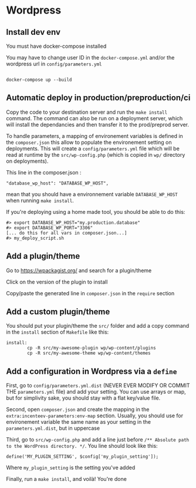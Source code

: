 Wordpress
====

Install dev env
---------------

You must have docker-compose installed

You may have to change user ID in the `docker-compose.yml` and/or the wordpress url in `config/parameters.yml`

<code>
docker-compose up --build
</code>

Automatic deploy in production/preproduction/ci
-----------------------------------------------
Copy the code to your destination server and run the `make install` command. The command can also be run on a deployment server, which will install the dependancies and then transfer it to the prod/preprod server.

To handle parameters, a mapping of environement variables is defined in the `composer.json` this allow to populate the environement setting on deployments. This will create a `config/parameters.yml` file which will be read at runtime by the `src/wp-config.php` (which is copied in `wp/` directory on deployments).

This line in the composer.json :
```
"database_wp_host": "DATABASE_WP_HOST",
```
mean that you should have a environnement variable `DATABASE_WP_HOST` when running `make install`.

If you're deploying using a home made tool, you should be able to do this:
```
#> export DATABASE_WP_HOST="my.production.database"
#> export DATABASE_WP_PORT="3306"
[... do this for all vars in composer.json...]
#> my_deploy_script.sh
```


Add a plugin/theme
------------------
Go to https://wpackagist.org/ and search for a plugin/theme

Click on the version of the plugin to install

Copy/paste the generated line in `composer.json` in the `require` section



Add a custom plugin/theme
-------------------------
You should put your plugin/theme the `src/` folder and add a copy command in the `install` section of `Makefile` like this:

```
install:
        cp -R src/my-awesome-plugin wp/wp-content/plugins
        cp -R src/my-awesome-theme wp/wp-content/themes
```

Add a configuration in Wordpress via a `define`
-----------------------------------------------
First, go to `config/parameters.yml.dist` (NEVER EVER MODIFY OR COMMIT THE `parameters.yml` file) and add your setting. You can use arrays or map, but for simplivity sake, you should stay with a flat key/value file.

Second, open `composer.json` and create the mapping in the `extra:incenteev-parameters:env-map` section. Usually, you should use for environement variable the same name as your setting in the `parameters.yml.dist`, but in uppercase

Third, go to `src/wp-config.php` and add a line just before `/** Absolute path to the WordPress directory. */`. You line should look like this:

```
define('MY_PLUGIN_SETTING', $config['my_plugin_setting']);
```
Where `my_plugin_setting` is the setting you've added

Finally, run a `make install`, and voilà! You're done

